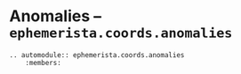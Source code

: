 # Anomalies – `ephemerista.coords.anomalies`

```{eval-rst}
.. automodule:: ephemerista.coords.anomalies
    :members:
```
